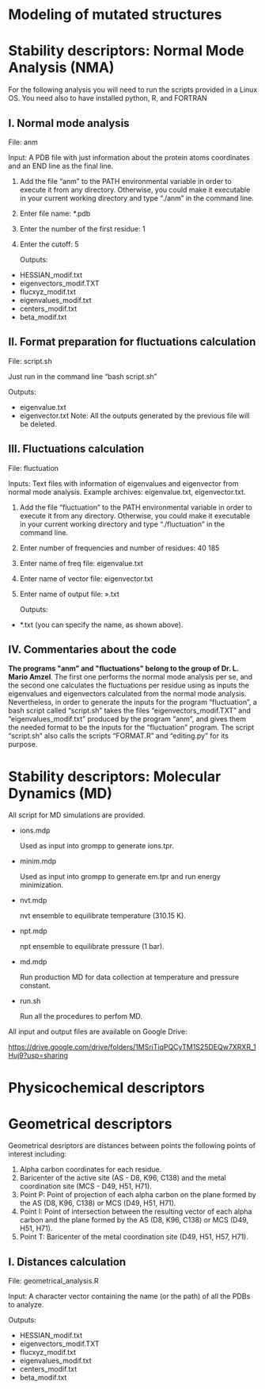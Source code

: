 # Modeling of mutated structures

# Stability descriptors: Normal Mode Analysis (NMA)

For the following analysis you will need to run the scripts provided in a Linux OS. You need also to have installed python, R, and FORTRAN

## I.	Normal mode analysis

File: anm

Input: A PDB file with just information about the protein atoms coordinates and an END line as the final line.

1.	Add the file “anm” to the PATH environmental variable in order to execute it from any directory. Otherwise, you could make it executable in your current working directory and type “./anm” in the command line.
2.	Enter file name: *.pdb
3.	Enter the number of the first residue: 1
4.	Enter the cutoff: 5
 
	Outputs: 
-	HESSIAN_modif.txt
-	eigenvectors_modif.TXT
-	flucxyz_modif.txt
-	eigenvalues_modif.txt
-	centers_modif.txt
-	beta_modif.txt

## II.	Format preparation for fluctuations calculation

File: script.sh 

Just run in the command line “bash script.sh”

Outputs:
-	eigenvalue.txt
-	eigenvector.txt
Note: All the outputs generated by the previous file will be deleted.

## III.	Fluctuations calculation

File: fluctuation

Inputs: Text files with information of eigenvalues and eigenvector from normal mode analysis. Example archives: eigenvalue.txt, eigenvector.txt.

1.	Add the file “fluctuation” to the PATH environmental variable in order to execute it from any directory. Otherwise, you could make it executable in your current working directory and type “./fluctuation” in the command line.
2.	Enter number of frequencies and number of residues: 40 185
3.	Enter name of freq file: eigenvalue.txt
4.	Enter name of vector file: eigenvector.txt 
5.	Enter name of output file: ».txt
 
	Outputs: 
-	*.txt (you can specify the name, as shown above).

## IV.	Commentaries about the code

**The programs "anm" and "fluctuations" belong to the group of Dr. L. Mario Amzel**. The first one performs the normal mode analysis per se, and the second one calculates the fluctuations per residue using as inputs the eigenvalues and eigenvectors calculated from the normal mode analysis. Nevertheless, in order to generate the inputs for the program “fluctuation”, a bash script called “script.sh” takes the files “eigenvectors_modif.TXT” and “eigenvalues_modif.txt” produced by the program “anm”, and gives them the needed format to be the inputs for the “fluctuation” program. The script “script.sh” also calls the scripts “FORMAT.R” and “editing.py” for its purpose.

# Stability descriptors: Molecular Dynamics (MD)

All script for MD simulations are provided. 

 -	ions.mdp
  
 	Used as input into grompp to generate ions.tpr.
 
 - 	minim.mdp
 
 	Used as input into grompp to generate em.tpr and run energy minimization.
 
 -	nvt.mdp
 	
	nvt ensemble to equilibrate temperature (310.15 K). 	
 
 -	npt.mdp
 
 	npt ensemble to equilibrate pressure (1 bar).
	 
 -	md.mdp
 
 	Run production MD for data collection at temperature and pressure constant.
 
 -	run.sh
 	
	Run all the procedures to perfom MD.
 
 All input and output files are available on Google Drive:
 
 https://drive.google.com/drive/folders/1MSriTiqPQCyTM1S25DEQw7XRXR_1Huj9?usp=sharing
 
# Physicochemical descriptors

# Geometrical descriptors

Geometrical desriptors are distances between points the following points of interest including:

1. Alpha carbon coordinates for each residue.
2. Baricenter of the active site (AS - D8, K96, C138) and the metal coordination site (MCS - D49, H51, H71).
3. Point P: Point of projection of each alpha carbon on the plane formed by the AS (D8, K96, C138) or MCS (D49, H51, H71).
4. Point I: Point of intersection between the resulting vector of each alpha carbon and the plane formed by the AS (D8, K96, C138) or MCS (D49, H51, H71).
5. Point T: Baricenter of the metal coordination site (D49, H51, H57, H71).

## I.	Distances calculation

File: geometrical_analysis.R

Input: A character vector containing the name (or the path) of all the PDBs to analyze.
 
Outputs: 
-	HESSIAN_modif.txt
-	eigenvectors_modif.TXT
-	flucxyz_modif.txt
-	eigenvalues_modif.txt
-	centers_modif.txt
-	beta_modif.txt

